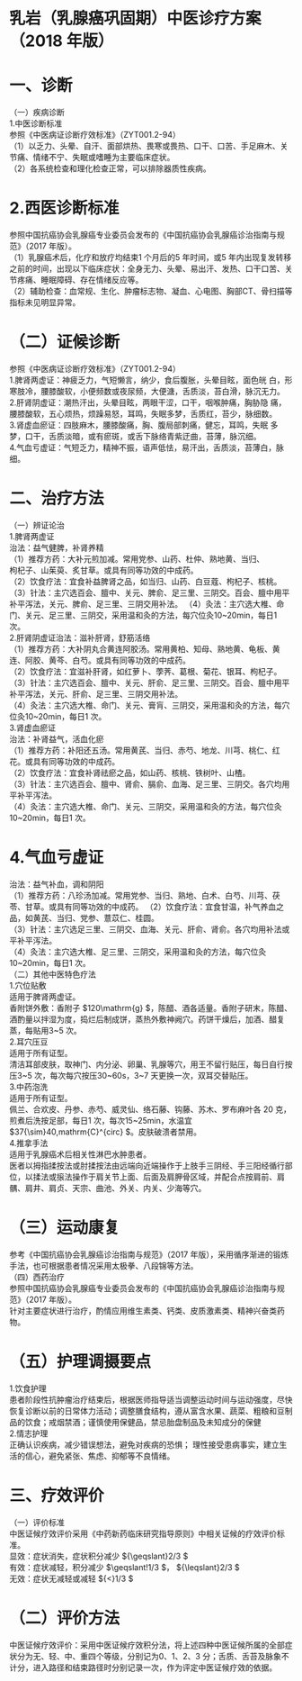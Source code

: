 # 乳岩（乳腺癌巩固期）中医诊疗方案 （2018 年版）  
# 一、诊断  
（一）疾病诊断  
1.中医诊断标准  
参照《中医病证诊断疗效标准》（ZYT001.2-94）  
（1）以乏力、头晕、自汗、面部烘热、畏寒或畏热、口干、口苦、手足麻木、关节痛、情绪不宁、失眠或嗜睡为主要临床症状。  
（2）各系统检查和理化检查正常，可以排除器质性疾病。  
# 2.西医诊断标准  
参照中国抗癌协会乳腺癌专业委员会发布的《中国抗癌协会乳腺癌诊治指南与规范》（2017 年版）。  
（1）乳腺癌术后，化疗和放疗均结束1 个月后的5 年时间，或5 年内出现复发转移之前的时间，出现以下临床症状：全身无力、头晕、易出汗、发热、口干口苦、关节疼痛、睡眠障碍、存在情绪反应等。  
（2）辅助检查：血常规、生化、肿瘤标志物、凝血、心电图、胸部CT、骨扫描等指标未见明显异常。  
# （二）证候诊断  
参照《中医病证诊断疗效标准》（ZYT001.2-94）  
1.脾肾两虚证：神疲乏力，气短懒言，纳少，食后腹胀，头晕目眩，面色㿠 白，形寒肢冷，腰膝酸软，小便频数或夜尿频，大便溏，舌质淡，苔白滑，脉沉无力。  
2.肝肾阴虚证：潮热汗出，头晕目眩，两眼干涩，口干，咽喉肿痛，胸胁隐 痛，腰膝酸软，五心烦热，烦躁易怒，耳鸣，失眠多梦，舌质红，苔少，脉细数。  
3.肾虚血瘀证：四肢麻木，腰膝酸痛，胸、腹局部刺痛，健忘，耳鸣，失眠 多梦，口干，舌质淡暗，或有瘀斑，或舌下脉络青紫迂曲，苔薄，脉沉细。  
4.气血亏虚证：气短乏力，精神不振，语声低怯，易汗出，舌质淡，苔薄白，脉细。  
# 二、治疗方法  
（一）辨证论治  
1.脾肾两虚证  
治法：益气健脾，补肾养精  
（1）推荐方药：大补元煎加减。常用党参、山药、杜仲、熟地黄、当归、  
枸杞子、山茱萸、炙甘草。或具有同等功效的中成药。  
（2）饮食疗法：宜食补益脾肾之品，如当归、山药、白豆蔻、枸杞子、核桃。  
（3）针法：主穴选百会、膻中、关元、脾俞、足三里、三阴交。百会、膻中用平补平泻法，关元、脾俞、足三里、三阴交用补法。 （4）灸法：主穴选大椎、命门、关元、足三里、三阴交，采用温和灸的方法，每穴位灸10\~20min，每日1 次。  
2.肝肾阴虚证治法：滋补肝肾，舒筋活络  
（1）推荐方药：大补阴丸合黄连阿胶汤。常用黄柏、知母、熟地黄、龟板、黄连、阿胶、黄芩、白芍。或具有同等功效的中成药。  
（2）饮食疗法：宜滋补肝肾，如红萝卜、荸荠、葛根、菊花、银耳、枸杞子。  
（3）针法：主穴选百会、膻中、关元、肝俞、足三里、三阴交。百会、膻中用平补平泻法，关元、肝俞、足三里、三阴交用补法。  
（4）灸法：主穴选大椎、命门、关元、膏肓、三阴交，采用温和灸的方法，每穴位灸10\~20min，每日1 次。  
3.肾虚血瘀证  
治法：补肾益气，活血化瘀  
（1）推荐方药：补阳还五汤。常用黄芪、当归、赤芍、地龙、川芎、桃仁、红花。或具有同等功效的中成药。  
（2）饮食疗法：宜食补肾祛瘀之品，如山药、核桃、铁树叶、山楂。  
（3）针法：主穴选百会、膻中、肾俞、膈俞、血海、足三里、三阴交。各穴均用平补平泻法。  
（4）灸法：主穴选大椎、命门、关元、三阴交，采用温和灸的方法，每穴位灸10\~20min，每日1 次。  
# 4.气血亏虚证  
治法：益气补血，调和阴阳  
（1）推荐方药：八珍汤加减。常用党参、当归、熟地、白术、白芍、川芎、茯苓、甘草。或具有同等功效的中成药。 （2）饮食疗法：宜食甘温，补气养血之品，如黄芪、当归、党参、薏苡仁、桂圆。  
（3）针法：主穴选足三里、三阴交、血海、关元、肝俞、肾俞。各穴均用补法或平补平泻法。  
（4）灸法：主穴选大椎、足三里、三阴交，采用温和灸的方法，每穴位灸10\~20min，每日1 次。  
（二）其他中医特色疗法  
1.穴位贴敷  
适用于脾肾两虚证。  
香附饼外敷：香附子 $120\mathrm{g} $，陈醋、酒各适量。香附子研末，陈醋、酒酌量以拌湿为度，捣烂后制成饼，蒸热外敷神阙穴。药饼干燥后，加酒、醋复蒸，每贴用3\~5 次。  
2.耳穴压豆  
适用于所有证型。  
清洁耳部皮肤，取神门、内分泌、卵巢、乳腺等穴，用王不留行贴压，每日自行按压3\~5 次，每次每穴按压30\~60s，3\~7 天更换一次，双耳交替贴压。  
3.中药泡洗  
适用于所有证型。  
佩兰、合欢皮、丹参、赤芍、威灵仙、络石藤、钩藤、苏木、罗布麻叶各 20 克，煎煮后洗按足部，每日1 次，每次15\~25min，水温宜 $37{\sim}40\,mathrm{C}^{circ} $。皮肤破溃者禁用。  
4.推拿手法  
适用于乳腺癌术后相关性淋巴水肿患者。  
医者以拇指揉按法或肘揉按法由远端向近端操作于上肢手三阴经、手三阳经循行部位，以揉法或㨰法操作于肩关节上面、后面及肩胛骨区域，并配合点按肩前、肩髃、肩井、肩贞、天宗、曲池、外关、内关、少海等穴。  
# （三）运动康复  
参考《中国抗癌协会乳腺癌诊治指南与规范》（2017 年版），采用循序渐进的锻炼手法，也可根据患者情况采用太极拳、八段锦等方法。  
（四）西药治疗  
参照中国抗癌协会乳腺癌专业委员会发布的《中国抗癌协会乳腺癌诊治指南与规范》（2017 年版）。  
针对主要症状进行治疗，酌情应用维生素类、钙类、皮质激素类、精神兴奋类药物。  
# （五）护理调摄要点  
1.饮食护理  
患者阶段性抗肿瘤治疗结束后，根据医师指导适当调整运动时间与运动强度，尽快恢复诊断以前的日常体力活动；调整膳食结构，遵从富含水果、蔬菜、粗粮和豆制品的饮食；戒烟禁酒；谨慎使用保健品，禁忌胎盘制品及未知成分的保健  
2.情志护理  
正确认识疾病，减少错误想法，避免对疾病的恐惧； 理性接受患病事实，建立生活的信心，避免紧张、焦虑、抑郁等不良情绪。  
# 三、疗效评价  
（一）评价标准  
中医证候疗效评价采用《中药新药临床研究指导原则》中相关证候的疗效评价标准。  
显效：症状消失，症状积分减少 ${\geqslant}2/3 $  
有效：症状减轻，积分减少 $\geqslant\!1/3 $， ${\leqslant}2/3 $  
无效：症状无减轻或减轻 ${<}1/3 $  
# （二）评价方法  
中医证候疗效评价：采用中医证候疗效积分法，将上述四种中医证候所属的全部症状分为无、轻、中、重四个等级，分别记为0、1、2、3 分；舌质、舌苔及脉象不计分，进入路径和结束路径时分别记录一次，作为评定中医证候疗效的依据。  